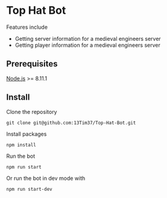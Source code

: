 # Top Hat Bot

Features include
* Getting server information for a medieval engineers server
* Getting player information for a medieval engineers server

## Prerequisites

[Node.js](https://nodejs.org/en/) >= 8.11.1

## Install

Clone the repository

`git clone git@github.com:13Tim37/Top-Hat-Bot.git`

Install packages

`npm install`

Run the bot

`npm run start`

Or run the bot in dev mode with

`npm run start-dev`
